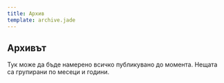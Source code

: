```yaml
---
title: Архив
template: archive.jade
---
```


## Архивът

Тук може да бъде намерено всичко публикувано до момента. Нещата са групирани по месеци и години.
